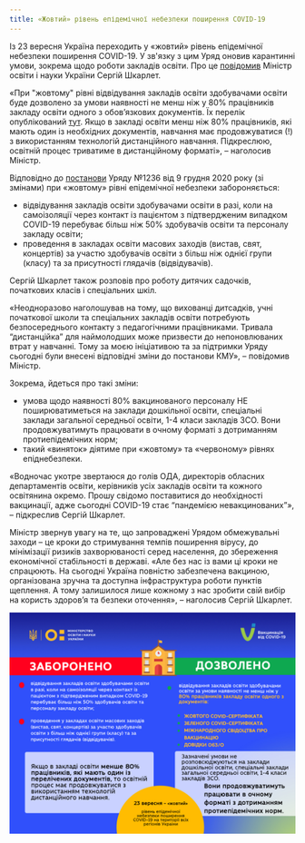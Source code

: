```yaml
---
title: «Жовтий» рівень епідемічної небезпеки поширення COVID-19
---
```


Із 23 вересня Україна переходить у «жовтий» рівень епідемічної небезпеки поширення COVID-19. У зв'язку з цим Уряд оновив карантинні умови, зокрема щодо роботи закладів освіти. Про це [повідомив](https://t.me/SerhiyShkarlet/321) Міністр освіти і науки України Сергій Шкарлет.

«При "жовтому" рівні відвідування закладів освіти здобувачами освіти буде дозволено за умови наявності не менш ніж у 80% працівників закладу освіти одного з обов’язкових документів. Їх перелік опублікований [тут](https://mon.gov.ua/ua/news/iz-23-veresnya-v-ukrayini-bude-vstanovleno-zhovtij-riven-epidnebezpeki-u-mon-rozpochato-naradu-z-kerivnikami-oblasnih-departamentiv-osviti). Якщо в закладі освіти менш ніж 80% працівників, які мають один із необхідних документів, навчання має продовжуватися (!) з використанням технологій дистанційного навчання. Підкреслюю, освітній процес триватиме в дистанційному форматі», – наголосив Міністр.

Відповідно до [постанови](https://zakon.rada.gov.ua/laws/show/1236-2020-%D0%BF#Text) Уряду №1236 від 9 грудня 2020 року (зі змінами) при «жовтому» рівні епідемічної небезпеки забороняється:

- відвідування закладів освіти здобувачами освіти в разі, коли на самоізоляції через контакт із пацієнтом з підтвердженим випадком COVID-19 перебуває більш ніж 50% здобувачів освіти та персоналу закладу освіти;
- проведення в закладах освіти масових заходів (вистав, свят, концертів) за участю здобувачів освіти з більш ніж однієї групи (класу) та за присутності глядачів (відвідувачів).

Сергій Шкарлет також розповів про роботу дитячих садочків, початкових класів і спеціальних шкіл.

«Неодноразово наголошував на тому, що вихованці дитсадків, учні початкової школи та спеціальних закладів освіти потребують безпосереднього контакту з педагогічними працівниками. Тривала “дистанційка” для наймолодших може призвести до непоновлюваних втрат у навчанні. Тому за моєю ініціативою та за підтримки Уряду сьогодні були внесені відповідні зміни до постанови КМУ», – повідомив Міністр.

Зокрема, йдеться про такі зміни:

- умова щодо наявності 80% вакцинованого персоналу НЕ поширюватиметься на заклади дошкільної освіти, спеціальні заклади загальної середньої освіти, 1-4 класи закладів ЗСО. Вони продовжуватимуть працювати в очному форматі з дотриманням протиепідемічних норм;
- такий «виняток» діятиме при «жовтому» та «червоному» рівнях епіднебезпеки.

«Водночас укотре звертаюся до голів ОДА, директорів обласних департаментів освіти, керівників усіх закладів освіти та кожного освітянина окремо. Прошу свідомо поставитися до необхідності вакцинації, адже сьогодні COVID-19 стає “пандемією невакцинованих”», – підкреслив Сергій Шкарлет.

Міністр звернув увагу на те, що запроваджені Урядом обмежувальні заходи – це кроки до стримування темпів поширення вірусу, до мінімізації ризиків захворюваності серед населення, до збереження економічної стабільності в державі. «Але без нас із вами ці кроки не спрацюють. На сьогодні Україна повністю забезпечена вакциною, організована зручна та доступна інфраструктура роботи пунктів щеплення. А тому залишилося лише кожному з нас зробити свій вибір на користь здоров’я та безпеки оточення», – наголосив Сергій Шкарлет.

![](image.jpg)
